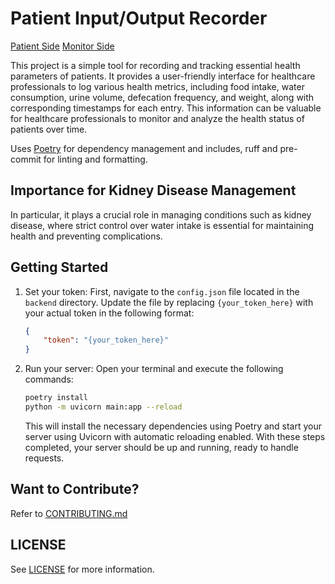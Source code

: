 # Patient Input/Output Recorder

[Patient Side](https://lifeadventurer.github.io/patient-input-output-recorder/patient/)
[Monitor Side](https://lifeadventurer.github.io/patient-input-output-recorder/monitor/)

This project is a simple tool for recording and tracking essential health parameters of patients. It provides a user-friendly interface for healthcare professionals to log various health metrics, including food intake, water consumption, urine volume, defecation frequency, and weight, along with corresponding timestamps for each entry. This information can be valuable for healthcare professionals to monitor and analyze the health status of patients over time.

Uses [Poetry](https://github.com/python-poetry/poetry) for dependency management and includes, ruff and pre-commit for linting and formatting.

## Importance for Kidney Disease Management

In particular, it plays a crucial role in managing conditions such as kidney disease, where strict control over water intake is essential for maintaining health and preventing complications.

## Getting Started

1. Set your token: First, navigate to the `config.json` file located in the `backend` directory. Update the file by replacing `{your_token_here}` with your actual token in the following format:

    ```json
    {
        "token": "{your_token_here}"
    }
    ```

2. Run your server: Open your terminal and execute the following commands:

    ```bash
    poetry install
    python -m uvicorn main:app --reload
    ```

    This will install the necessary dependencies using Poetry and start your server using Uvicorn with automatic reloading enabled.
    With these steps completed, your server should be up and running, ready to handle requests.

## Want to Contribute?

Refer to [CONTRIBUTING.md](https://github.com/LifeAdventurer/patient-input-output-recorder/blob/main/CONTRIBUTING.md)

## LICENSE

See [LICENSE](https://github.com/LifeAdventurer/patient-input-output-recorder/blob/main/LICENSE) for more information.
